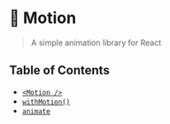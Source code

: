 # 💫 Motion

> A simple animation library for React

## Table of Contents

- [`<Motion />`](./Motion.md)
- [`withMotion()`](./withMotion.md)
- [`animate`](./animate.md)
